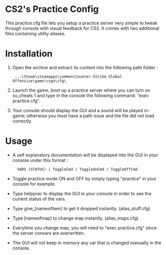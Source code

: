 # CS2's Practice Config
This practice.cfg file lets you setup a practice server very simple to tweak through console with visual feedback for CS2.
It comes with two additional files containing utility aliases.

# Installation
1. Open the archive and extract its content into the following path folder :

        ...\Steam\steamapps\common\Counter-Strike Global Offensive\game\csgo\cfg\

2. Launch the game, boot up a practice server where you can turn on sv_cheats 1 and type in the console the following command: "exec practice.cfg".

3. Your console should display the GUI and a sound will be played in-game; otherwise you must have a path issue and the file did not load correctly.

# Usage
- A self explanatory documentation will be displayed into the GUI in your console under this format :
  
        VARS (STATUS) | ToggleCmd / ToggleOnCmd / ToggleOffCmd

- Toggle practice mode ON and OFF by simply typing "practice" in your console for example.

- Type helpprac to display the GUI in your console in order to see the current status of the vars.

- Type give_[nameofitem] to get it dropped instantly. (alias_stuff.cfg)
- Type [nameofmap] to change map instantly. (alias_maps.cfg)

- Everytime you change map, you will need to "exec practice.cfg" since the server convars are overwritten.
- The GUI will not keep in memory any var that is changed manually in the console.
